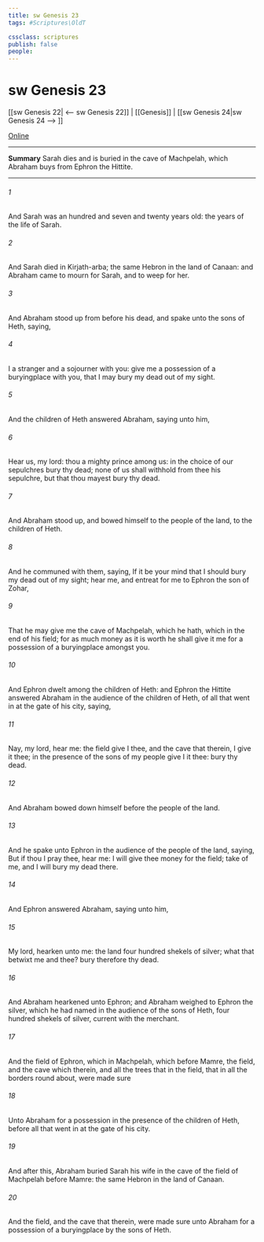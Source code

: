 ```yaml
---
title: sw Genesis 23
tags: #Scriptures\OldT

cssclass: scriptures
publish: false
people:
---
```


# sw Genesis 23
[[sw Genesis 22| <-- sw Genesis 22]] | [[Genesis]] | [[sw Genesis 24|sw Genesis 24 --> ]]

[Online](https://churchofjesuschrist.org/study/scriptures/ot/gen/23?lang=eng)

---
__Summary__
Sarah dies and is buried in the cave of Machpelah, which Abraham buys from Ephron the Hittite.

---
###### 1 
And Sarah was an hundred and seven and twenty years old:  the years of the life of Sarah.

###### 2 
And Sarah died in Kirjath-arba; the same  Hebron in the land of Canaan: and Abraham came to mourn for Sarah, and to weep for her.

###### 3 
And Abraham stood up from before his dead, and spake unto the sons of Heth, saying,

###### 4 
I  a stranger and a sojourner with you: give me a possession of a buryingplace with you, that I may bury my dead out of my sight.

###### 5 
And the children of Heth answered Abraham, saying unto him,

###### 6 
Hear us, my lord: thou  a mighty prince among us: in the choice of our sepulchres bury thy dead; none of us shall withhold from thee his sepulchre, but that thou mayest bury thy dead.

###### 7 
And Abraham stood up, and bowed himself to the people of the land,  to the children of Heth.

###### 8 
And he communed with them, saying, If it be your mind that I should bury my dead out of my sight; hear me, and entreat for me to Ephron the son of Zohar,

###### 9 
That he may give me the cave of Machpelah, which he hath, which  in the end of his field; for as much money as it is worth he shall give it me for a possession of a buryingplace amongst you.

###### 10 
And Ephron dwelt among the children of Heth: and Ephron the Hittite answered Abraham in the audience of the children of Heth,  of all that went in at the gate of his city, saying,

###### 11 
Nay, my lord, hear me: the field give I thee, and the cave that  therein, I give it thee; in the presence of the sons of my people give I it thee: bury thy dead.

###### 12 
And Abraham bowed down himself before the people of the land.

###### 13 
And he spake unto Ephron in the audience of the people of the land, saying, But if thou  I pray thee, hear me: I will give thee money for the field; take  of me, and I will bury my dead there.

###### 14 
And Ephron answered Abraham, saying unto him,

###### 15 
My lord, hearken unto me: the land  four hundred shekels of silver; what  that betwixt me and thee? bury therefore thy dead.

###### 16 
And Abraham hearkened unto Ephron; and Abraham weighed to Ephron the silver, which he had named in the audience of the sons of Heth, four hundred shekels of silver, current  with the merchant.

###### 17 
And the field of Ephron, which  in Machpelah, which  before Mamre, the field, and the cave which  therein, and all the trees that  in the field, that  in all the borders round about, were made sure

###### 18 
Unto Abraham for a possession in the presence of the children of Heth, before all that went in at the gate of his city.

###### 19 
And after this, Abraham buried Sarah his wife in the cave of the field of Machpelah before Mamre: the same  Hebron in the land of Canaan.

###### 20 
And the field, and the cave that  therein, were made sure unto Abraham for a possession of a buryingplace by the sons of Heth.


